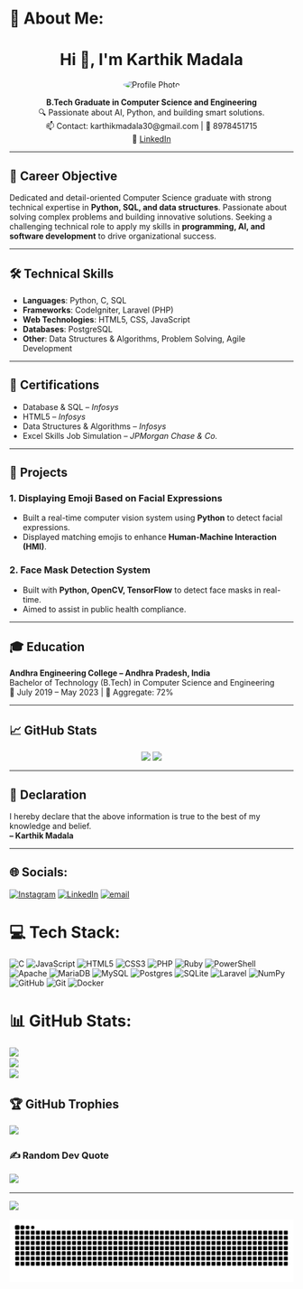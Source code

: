 # 💫 About Me:
<!-- GitHub README for Karthik Madala -->

<h1 align="center">Hi 👋, I'm Karthik Madala</h1>

<p align="center">
  <img src="https://avatars.githubusercontent.com/u/your-user-id?v=4" width="120" alt="Profile Photo" style="border-radius: 50%" />
</p>

<p align="center">
  <b>B.Tech Graduate in Computer Science and Engineering</b><br>
  🔍 Passionate about AI, Python, and building smart solutions.<br>
  📫 Contact: karthikmadala30@gmail.com | 📱 8978451715<br>
  🔗 <a href="https://www.linkedin.com/in/karthik-madala-15850a230" target="_blank">LinkedIn</a>
</p>

---

## 🎯 Career Objective

Dedicated and detail-oriented Computer Science graduate with strong technical expertise in **Python, SQL, and data structures**. Passionate about solving complex problems and building innovative solutions. Seeking a challenging technical role to apply my skills in **programming, AI, and software development** to drive organizational success.

---

## 🛠️ Technical Skills

- **Languages**: Python, C, SQL  
- **Frameworks**: CodeIgniter, Laravel (PHP)  
- **Web Technologies**: HTML5, CSS, JavaScript  
- **Databases**: PostgreSQL  
- **Other**: Data Structures & Algorithms, Problem Solving, Agile Development

---

## 📜 Certifications

- Database & SQL – *Infosys*  
- HTML5 – *Infosys*  
- Data Structures & Algorithms – *Infosys*  
- Excel Skills Job Simulation – *JPMorgan Chase & Co.*

---

## 📂 Projects

### 1. **Displaying Emoji Based on Facial Expressions**
- Built a real-time computer vision system using **Python** to detect facial expressions.
- Displayed matching emojis to enhance **Human-Machine Interaction (HMI)**.

### 2. **Face Mask Detection System**
- Built with **Python, OpenCV, TensorFlow** to detect face masks in real-time.
- Aimed to assist in public health compliance.

---

## 🎓 Education

**Andhra Engineering College – Andhra Pradesh, India**  
Bachelor of Technology (B.Tech) in Computer Science and Engineering  
📅 July 2019 – May 2023 | 🎯 Aggregate: 72%

---

## 📈 GitHub Stats

<p align="center">
  <img src="https://github-readme-stats.vercel.app/api?username=karthikmadala&show_icons=true&theme=radical" />
  <img src="https://github-readme-stats.vercel.app/api/top-langs/?username=karthikmadala&layout=compact&theme=radical" />
</p>

---

## 📄 Declaration

I hereby declare that the above information is true to the best of my knowledge and belief.  
**– Karthik Madala**

---


## 🌐 Socials:
[![Instagram](https://img.shields.io/badge/Instagram-%23E4405F.svg?logo=Instagram&logoColor=white)](https://instagram.com/https://www.instagram.com/karthik_madala_/) [![LinkedIn](https://img.shields.io/badge/LinkedIn-%230077B5.svg?logo=linkedin&logoColor=white)](https://linkedin.com/in/https://www.linkedin.com/in/karthik-m-15850a230/) [![email](https://img.shields.io/badge/Email-D14836?logo=gmail&logoColor=white)](mailto:karthikmadala12@gmail.com) 

# 💻 Tech Stack:
![C](https://img.shields.io/badge/c-%2300599C.svg?style=flat&logo=c&logoColor=white) ![JavaScript](https://img.shields.io/badge/javascript-%23323330.svg?style=flat&logo=javascript&logoColor=%23F7DF1E) ![HTML5](https://img.shields.io/badge/html5-%23E34F26.svg?style=flat&logo=html5&logoColor=white) ![CSS3](https://img.shields.io/badge/css3-%231572B6.svg?style=flat&logo=css3&logoColor=white) ![PHP](https://img.shields.io/badge/php-%23777BB4.svg?style=flat&logo=php&logoColor=white) ![Ruby](https://img.shields.io/badge/ruby-%23CC342D.svg?style=flat&logo=ruby&logoColor=white) ![PowerShell](https://img.shields.io/badge/PowerShell-%235391FE.svg?style=flat&logo=powershell&logoColor=white) ![Apache](https://img.shields.io/badge/apache-%23D42029.svg?style=flat&logo=apache&logoColor=white) ![MariaDB](https://img.shields.io/badge/MariaDB-003545?style=flat&logo=mariadb&logoColor=white) ![MySQL](https://img.shields.io/badge/mysql-4479A1.svg?style=flat&logo=mysql&logoColor=white) ![Postgres](https://img.shields.io/badge/postgres-%23316192.svg?style=flat&logo=postgresql&logoColor=white) ![SQLite](https://img.shields.io/badge/sqlite-%2307405e.svg?style=flat&logo=sqlite&logoColor=white) ![Laravel](https://img.shields.io/badge/laravel-%23FF2D20.svg?style=flat&logo=laravel&logoColor=white) ![NumPy](https://img.shields.io/badge/numpy-%23013243.svg?style=flat&logo=numpy&logoColor=white) ![GitHub](https://img.shields.io/badge/github-%23121011.svg?style=flat&logo=github&logoColor=white) ![Git](https://img.shields.io/badge/git-%23F05033.svg?style=flat&logo=git&logoColor=white) ![Docker](https://img.shields.io/badge/docker-%230db7ed.svg?style=flat&logo=docker&logoColor=white)
# 📊 GitHub Stats:
![](https://github-readme-stats.vercel.app/api?username=karthikmadala&theme=transparent&hide_border=true&include_all_commits=true&count_private=false)<br/>
![](https://nirzak-streak-stats.vercel.app/?user=karthikmadala&theme=transparent&hide_border=true)<br/>
![](https://github-readme-stats.vercel.app/api/top-langs/?username=karthikmadala&theme=transparent&hide_border=true&include_all_commits=true&count_private=false&layout=compact)

## 🏆 GitHub Trophies
![](https://github-profile-trophy.vercel.app/?username=karthikmadala&theme=radical&no-frame=true&no-bg=true&margin-w=4)

### ✍️ Random Dev Quote
![](https://quotes-github-readme.vercel.app/api?type=horizontal&theme=radical)

---
[![](https://visitcount.itsvg.in/api?id=karthikmadala&icon=0&color=0)](https://visitcount.itsvg.in)

<!-- Proudly created with GPRM ( https://gprm.itsvg.in ) -->

![snake gif](https://github.com/karthikmadala/karthikmadala/blob/output/github-snake-dark.svg)

